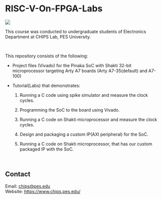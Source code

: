 # RISC-V-On-FPGA-Labs

![](https://static.wixstatic.com/media/cbade5_3163132011d84883993e56170c2a34ba~mv2.png/v1/crop/x_0,y_28,w_2084,h_2028/fill/w_334,h_326,al_c,usm_0.66_1.00_0.01,enc_auto/New%20Logo-01.png)
<br/>

This course was conducted to undergraduate students of Electronics Department at CHIPS Lab, PES University.

<br/>

This repository consists of the following:

* Project files (Vivado) for the Pinaka SoC with Shakti 32-bit microprocessor targeting Arty A7 boards (Arty A7-35(default) and A7-100) <br/>

* Tutorial(Labs) that demonstrates:

  1. Running a C code using spike simulator and measure the clock cycles.  

  2. Programming the SoC to the board using Vivado.  

  3. Running a C code on Shakti microprocessor and measure the clock cycles.  

  4. Design and packaging a custom IP(AXI peripheral) for the SoC.  

  5. Running a C code on Shakti microprocessor, that has our custom packaged IP with the SoC.  

<br/>

Contact
-----
Email: chips@pes.edu <br/>
Website: https://www.chips.pes.edu/
